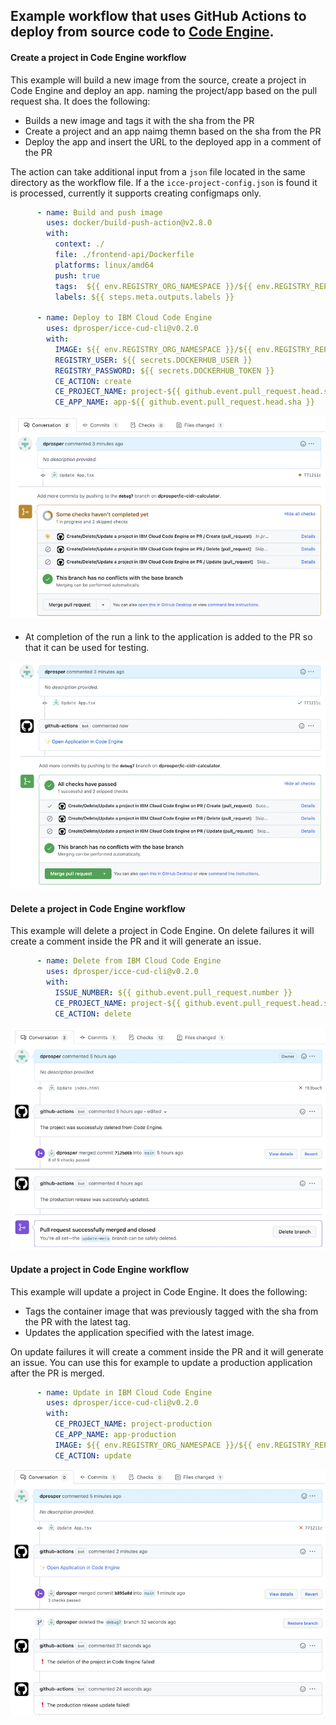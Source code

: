 

## Example workflow that uses GitHub Actions to deploy from source code to [Code Engine](https://cloud.ibm.com/codeengine).

#### Create a project in Code Engine workflow

This example will build a new image from the source, create a project in Code Engine and deploy an app.   naming the project/app based on the pull request sha. It does the following:

- Builds a new image and tags it with the sha from the PR
- Create a project and an app naimg themn based on the sha from the PR
- Deploy the app and insert the URL to the deployed app in a comment of the PR

The action can take additional input from a `json` file located in the same directory as the workflow file.  If a the `icce-project-config.json` is found it is processed, currently it supports creating configmaps only.  

```yml
      - name: Build and push image
        uses: docker/build-push-action@v2.8.0
        with:
          context: ./
          file: ./frontend-api/Dockerfile
          platforms: linux/amd64
          push: true
          tags:  ${{ env.REGISTRY_ORG_NAMESPACE }}/${{ env.REGISTRY_REPOSITORY }}:${{ github.event.pull_request.head.sha }}
          labels: ${{ steps.meta.outputs.labels }}

      - name: Deploy to IBM Cloud Code Engine
        uses: dprosper/icce-cud-cli@v0.2.0
        with:
          IMAGE: ${{ env.REGISTRY_ORG_NAMESPACE }}/${{ env.REGISTRY_REPOSITORY }}:${{ github.event.pull_request.head.sha }}
          REGISTRY_USER: ${{ secrets.DOCKERHUB_USER }}
          REGISTRY_PASSWORD: ${{ secrets.DOCKERHUB_TOKEN }}
          CE_ACTION: create
          CE_PROJECT_NAME: project-${{ github.event.pull_request.head.sha }}
          CE_APP_NAME: app-${{ github.event.pull_request.head.sha }}
```

![](./assets/icce-cud-create-running.png)


- At completion of the run a link to the application is added to the PR so that it can be used for testing.

![](./assets/icce-cud-create-success.png)



#### Delete a project in Code Engine workflow

This example will delete a project in Code Engine.  On delete failures it will create a comment inside the PR and it will generate an issue.  

```yml
      - name: Delete from IBM Cloud Code Engine
        uses: dprosper/icce-cud-cli@v0.2.0
        with:
          ISSUE_NUMBER: ${{ github.event.pull_request.number }}
          CE_PROJECT_NAME: project-${{ github.event.pull_request.head.sha }}
          CE_ACTION: delete
```
![](./assets/icce-cud-delete-update-success.png)


#### Update a project in Code Engine workflow

This example will update a project in Code Engine.  It does the following: 
- Tags the container image that was previously tagged with the sha from the PR with the latest tag. 
- Updates the application specified with the latest image. 

On update failures it will create a comment inside the PR and it will generate an issue. You can use this for example to update a production application after the PR is merged. 

```yml
      - name: Update in IBM Cloud Code Engine
        uses: dprosper/icce-cud-cli@v0.2.0
        with:
          CE_PROJECT_NAME: project-production
          CE_APP_NAME: app-production
          IMAGE: ${{ env.REGISTRY_ORG_NAMESPACE }}/${{ env.REGISTRY_REPOSITORY }}:latest
          CE_ACTION: update
```

![](./assets/icce-cud-delete-update-failed.png)

